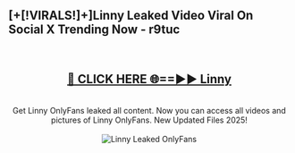 <h2>[+[!VIRALS!]+]Linny Leaked Video Viral On Social X Trending Now - r9tuc</h2>
<br>
<div align="center">
<h2><a href="https://libra.edu.pl?Linny" rel="nofollow">🔴 CLICK HERE 🌐==►► Linny</a></h2>
<br>
Get Linny OnlyFans leaked all content. Now you can access all videos and pictures of Linny OnlyFans. New Updated Files 2025!
<br>
<br>
<a href="https://libra.edu.pl?Linny" rel="nofollow" data-target="animated-image.originalLink"><img src="https://i.ibb.co.com/WyWwxjT/player-gif2.gif" alt="Linny Leaked OnlyFans" style="max-width: 100%; display: inline-block;" data-target="animated-image.originalImage"></a>
</div>
<br>
